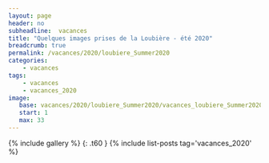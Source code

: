 ```yaml
---
layout: page
header: no
subheadline:  vacances
title: "Quelques images prises de la Loubière - été 2020"
breadcrumb: true
permalink: /vacances/2020/loubiere_Summer2020
categories:
    - vacances
tags:
    - vacances
    - vacances_2020
image:
   base: vacances/2020/loubiere_Summer2020/vacances_loubiere_Summer2020
   start: 1
   max: 33
---
```

{% include gallery %}
{: .t60 }
{% include list-posts tag='vacances_2020' %}
